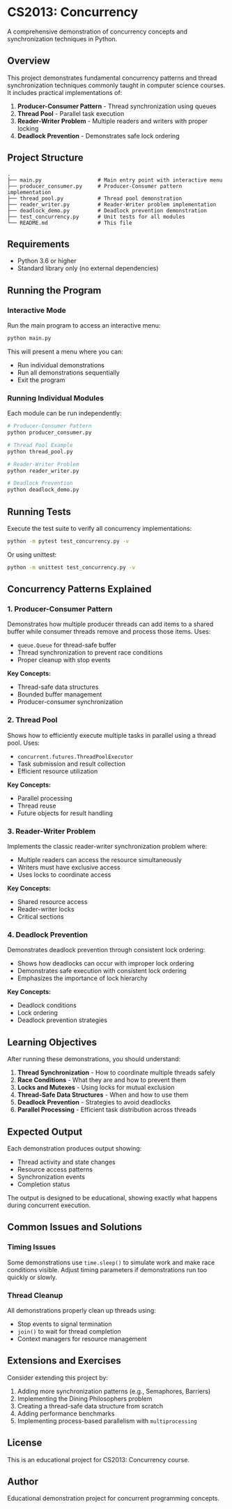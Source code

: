# CS2013: Concurrency

A comprehensive demonstration of concurrency concepts and synchronization techniques in Python.

## Overview

This project demonstrates fundamental concurrency patterns and thread synchronization techniques commonly taught in computer science courses. It includes practical implementations of:

1. **Producer-Consumer Pattern** - Thread synchronization using queues
2. **Thread Pool** - Parallel task execution
3. **Reader-Writer Problem** - Multiple readers and writers with proper locking
4. **Deadlock Prevention** - Demonstrates safe lock ordering

## Project Structure

```
.
├── main.py                  # Main entry point with interactive menu
├── producer_consumer.py     # Producer-Consumer pattern implementation
├── thread_pool.py           # Thread pool demonstration
├── reader_writer.py         # Reader-Writer problem implementation
├── deadlock_demo.py         # Deadlock prevention demonstration
├── test_concurrency.py      # Unit tests for all modules
└── README.md                # This file
```

## Requirements

- Python 3.6 or higher
- Standard library only (no external dependencies)

## Running the Program

### Interactive Mode

Run the main program to access an interactive menu:

```bash
python main.py
```

This will present a menu where you can:
- Run individual demonstrations
- Run all demonstrations sequentially
- Exit the program

### Running Individual Modules

Each module can be run independently:

```bash
# Producer-Consumer Pattern
python producer_consumer.py

# Thread Pool Example
python thread_pool.py

# Reader-Writer Problem
python reader_writer.py

# Deadlock Prevention
python deadlock_demo.py
```

## Running Tests

Execute the test suite to verify all concurrency implementations:

```bash
python -m pytest test_concurrency.py -v
```

Or using unittest:

```bash
python -m unittest test_concurrency.py -v
```

## Concurrency Patterns Explained

### 1. Producer-Consumer Pattern

Demonstrates how multiple producer threads can add items to a shared buffer while consumer threads remove and process those items. Uses:
- `queue.Queue` for thread-safe buffer
- Thread synchronization to prevent race conditions
- Proper cleanup with stop events

**Key Concepts:**
- Thread-safe data structures
- Bounded buffer management
- Producer-consumer synchronization

### 2. Thread Pool

Shows how to efficiently execute multiple tasks in parallel using a thread pool. Uses:
- `concurrent.futures.ThreadPoolExecutor`
- Task submission and result collection
- Efficient resource utilization

**Key Concepts:**
- Parallel processing
- Thread reuse
- Future objects for result handling

### 3. Reader-Writer Problem

Implements the classic reader-writer synchronization problem where:
- Multiple readers can access the resource simultaneously
- Writers must have exclusive access
- Uses locks to coordinate access

**Key Concepts:**
- Shared resource access
- Reader-writer locks
- Critical sections

### 4. Deadlock Prevention

Demonstrates deadlock prevention through consistent lock ordering:
- Shows how deadlocks can occur with improper lock ordering
- Demonstrates safe execution with consistent lock ordering
- Emphasizes the importance of lock hierarchy

**Key Concepts:**
- Deadlock conditions
- Lock ordering
- Deadlock prevention strategies

## Learning Objectives

After running these demonstrations, you should understand:

1. **Thread Synchronization** - How to coordinate multiple threads safely
2. **Race Conditions** - What they are and how to prevent them
3. **Locks and Mutexes** - Using locks for mutual exclusion
4. **Thread-Safe Data Structures** - When and how to use them
5. **Deadlock Prevention** - Strategies to avoid deadlocks
6. **Parallel Processing** - Efficient task distribution across threads

## Expected Output

Each demonstration produces output showing:
- Thread activity and state changes
- Resource access patterns
- Synchronization events
- Completion status

The output is designed to be educational, showing exactly what happens during concurrent execution.

## Common Issues and Solutions

### Timing Issues

Some demonstrations use `time.sleep()` to simulate work and make race conditions visible. Adjust timing parameters if demonstrations run too quickly or slowly.

### Thread Cleanup

All demonstrations properly clean up threads using:
- Stop events to signal termination
- `join()` to wait for thread completion
- Context managers for resource management

## Extensions and Exercises

Consider extending this project by:

1. Adding more synchronization patterns (e.g., Semaphores, Barriers)
2. Implementing the Dining Philosophers problem
3. Creating a thread-safe data structure from scratch
4. Adding performance benchmarks
5. Implementing process-based parallelism with `multiprocessing`

## License

This is an educational project for CS2013: Concurrency course.

## Author

Educational demonstration project for concurrent programming concepts.